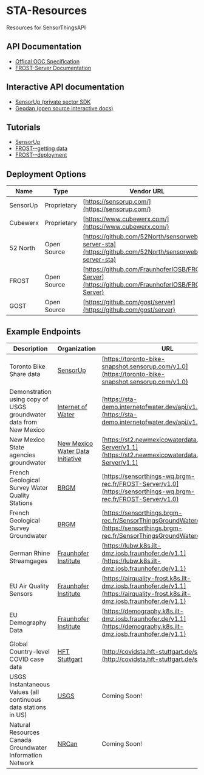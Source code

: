 # STA-Resources
Resources for SensorThingsAPI

## API Documentation

- [Offical OGC Specification](https://www.ogc.org/standards/sensorthings)
- [FROST-Server Documentation](https://fraunhoferiosb.github.io/FROST-Server/)

## Interactive API documentation
- [SensorUp (private sector SDK](https://developers.sensorup.com/docs/#introduction)
- [Geodan (open source interactive docs)](https://gost1.docs.apiary.io)

## Tutorials
- [SensorUp](https://developers.sensorup.com/tutorials)
- [FROST--getting data](https://fraunhoferiosb.github.io/FROST-Server/sensorthingsapi/3_GettingData.html)
- [FROST--deployment](https://fraunhoferiosb.github.io/FROST-Server/sensorthingsapi/deploy/0_Docker.html)

## Deployment Options

|Name|Type|Vendor URL|
|-|-|-|
|SensorUp|Proprietary|[https://sensorup.com/](https://sensorup.com/)|
|Cubewerx|Proprietary|[https://www.cubewerx.com/](https://www.cubewerx.com/)|
|52 North|Open Source|[https://github.com/52North/sensorweb-server-sta](https://github.com/52North/sensorweb-server-sta)|
|FROST|Open Source|[https://github.com/FraunhoferIOSB/FROST-Server](https://github.com/FraunhoferIOSB/FROST-Server)|
|GOST| Open Source|[https://github.com/gost/server](https://github.com/gost/server)|

## Example Endpoints

|Description|Organization|URL|
|-|-|-|
|Toronto Bike Share data|[SensorUp](https://sensorup.com/)|[https://toronto-bike-snapshot.sensorup.com/v1.0](https://toronto-bike-snapshot.sensorup.com/v1.0)|
|Demonstration using copy of USGS groundwater data from New Mexico|[Internet of Water](https://internetofwater.org)|[https://sta-demo.internetofwater.dev/api/v1.1](https://sta-demo.internetofwater.dev/api/v1.1)|
|New Mexico State agencies groundwater|[New Mexico Water Data Initiative](https://newmexicowaterdata.org)|[https://st2.newmexicowaterdata.org/FROST-Server/v1.1](https://st2.newmexicowaterdata.org/FROST-Server/v1.1)|
|French Geological Survey Water Quality Stations|[BRGM](https://www.brgm.fr/en)|[https://sensorthings-wq.brgm-rec.fr/FROST-Server/v1.0](https://sensorthings-wq.brgm-rec.fr/FROST-Server/v1.0)|
|French Geological Survey Groundwater|[BRGM](https://www.brgm.fr/en)|[https://sensorthings.brgm-rec.fr/SensorThingsGroundWater/v1.0](https://sensorthings.brgm-rec.fr/SensorThingsGroundWater/v1.0)|
|German Rhine Streamgages|[Fraunhofer Institute](https://www.fraunhofer.de/en.html)|[https://lubw.k8s.ilt-dmz.iosb.fraunhofer.de/v1.1](https://lubw.k8s.ilt-dmz.iosb.fraunhofer.de/v1.1)|
|EU Air Quality Sensors|[Fraunhofer Institute](https://www.fraunhofer.de/en.html)|[https://airquality-frost.k8s.ilt-dmz.iosb.fraunhofer.de/v1.1](https://airquality-frost.k8s.ilt-dmz.iosb.fraunhofer.de/v1.1)|
|EU Demography Data|[Fraunhofer Institute](https://www.fraunhofer.de/en.html)|[https://demography.k8s.ilt-dmz.iosb.fraunhofer.de/v1.1](https://demography.k8s.ilt-dmz.iosb.fraunhofer.de/v1.1)|
|Global Country-level COVID case data|[HFT Stuttgart](https://hft-stuttgart.de)|[http://covidsta.hft-stuttgart.de/server/v1.1](http://covidsta.hft-stuttgart.de/server/v1.1)  |
|USGS Instantaneous Values (all continuous data stations in US)|[USGS](https://waterservices.usgs.gov/)|Coming Soon!|
|Natural Resources Canada Groundwater Information Network|[NRCan](https://gin.gw-info.net/service/api_ngwds:gin2/en/gin.html)|Coming Soon!|
